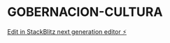 # GOBERNACION-CULTURA

[Edit in StackBlitz next generation editor ⚡️](https://stackblitz.com/~/github.com/fernandoreng/GOBERNACION-CULTURA)